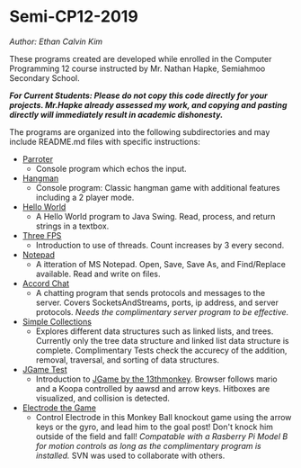 # Semi-CP12-2019
*Author: Ethan Calvin Kim*

These programs created are developed while enrolled in the Computer Programming 12 course instructed by Mr. Nathan Hapke, Semiahmoo Secondary School.

***For Current Students: Please do not copy this code directly for your projects. Mr.Hapke already assessed my work, and copying and pasting directly will immediately result in academic dishonesty.***

The programs are organized into the following subdirectories and may include README.md files with specific instructions:

* [Parroter](ca.kim.parroter)
    * Console program which echos the input.
* [Hangman](ca.kim.hangman)
    * Console program: Classic hangman game with additional features including a 2 player mode.
* [Hello World](ca.kim.helloworld)
    * A Hello World program to Java Swing. Read, process, and return strings in a textbox.
* [Three FPS](ca.kim.threefps)
    * Introduction to use of threads. Count increases by 3 every second.
* [Notepad](ca.kim.notepad)
    * A itteration of MS Notepad. Open, Save, Save As, and Find/Replace available. Read and write on files.
* [Accord Chat](ca.kim.accordchat)
    * A chatting program that sends protocols and messages to the server. Covers SocketsAndStreams, ports, ip address, and server protocols. *Needs the complimentary server program to be effective.*
* [Simple Collections](cp12.simplecollections)
    * Explores different data structures such as linked lists, and trees. Currently only the tree data structure and linked list data structure is complete. Complimentary Tests check the accurecy of the addition, removal, traversal, and sorting of data structures.
* [JGame Test](ca.kim.game.test)
    * Introduction to [JGame by the 13thmonkey](http://www.13thmonkey.org/~boris/jgame/). Browser follows mario and a Koopa controlled by aawsd and arrow keys. Hitboxes are visualized, and collision is detected. 
* [Electrode the Game](ca.navigatelab.electrode)
    * Control Electrode in this Monkey Ball knockout game using the arrow keys or the gyro, and lead him to the goal post! Don't knock him outside of the field and fall! *Compatable with a Rasberry Pi Model B for motion controls as long as the complimentary program is installed.* SVN was used to collaborate with others.


